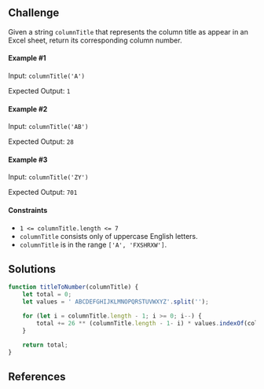 ## Challenge

Given a string `columnTitle` that represents the column title as appear in an Excel sheet, return its corresponding column number.

#### Example #1

Input: `columnTitle('A')`

Expected Output: `1`

#### Example #2

Input: `columnTitle('AB')`

Expected Output: `28`

#### Example #3

Input: `columnTitle('ZY')`

Expected Output: `701`

#### Constraints
 - `1 <= columnTitle.length <= 7`
 - `columnTitle` consists only of uppercase English letters.
 - `columnTitle` is in the range `['A', 'FXSHRXW']`.

## Solutions

```js
function titleToNumber(columnTitle) {
    let total = 0;
    let values = ' ABCDEFGHIJKLMNOPQRSTUVWXYZ'.split('');

    for (let i = columnTitle.length - 1; i >= 0; i--) {
        total += 26 ** (columnTitle.length - 1- i) * values.indexOf(columnTitle[i]);
    }

    return total;
}
```

## References
